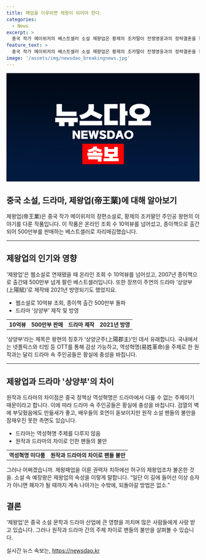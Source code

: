```yaml
---
title: 패업을 이루려면 제왕이 되어야 한다.
categories:
  - News
excerpt: >
  중국 작가 메이위저의 베스트셀러 소설 제왕업은 황제의 조카딸이 전쟁영웅과의 정략결혼을 통해 황좌 다툼의 소용돌이에 휩싸이는 이야기를 담고 있다. 소설은 온라인 조회 수 10억뷰를 돌파하며 인기를 끌었고, 2007년 종이책으로 출간되어 500만부 이상을 판매하였다. 또한 이 소설을 바탕으로 한 드라마 역시 제작되어 화제가 되었는데, 이는 중국 정책상의 이유로 역성혁명을 다루지 않았다. 이러한 성공에도 불구하고, 원작 소설의 팬들은 드라마의 변경에 불만을 표현하고 있다. 
feature_text: >
  중국 작가 메이위저의 베스트셀러 소설 제왕업은 황제의 조카딸이 전쟁영웅과의 정략결혼을 통해 황좌 다툼의 소용돌이에 휩싸이는 이야기를 담고 있다. 소설은 온라인 조회 수 10억뷰를 돌파하며 인기를 끌었고, 2007년 종이책으로 출간되어 500만부 이상을 판매하였다. 또한 이 소설을 바탕으로 한 드라마 역시 제작되어 화제가 되었는데, 이는 중국 정책상의 이유로 역성혁명을 다루지 않았다. 이러한 성공에도 불구하고, 원작 소설의 팬들은 드라마의 변경에 불만을 표현하고 있다. 
image: '/assets/img/newsdao_breakingnews.jpg'
---
```


<p><img src="/assets/img/newsdao_breakingnews.jpg" alt="firstkoreanews 속보" /></p>

<h2>중국 소설, 드라마, 제왕업(帝王業)에 대해 알아보기</h2>

<p data-ke-size="size16">제왕업(帝王業)은 중국 작가 메이위저의 장편소설로, 황제의 조카딸인 주인공 왕현의 이야기를 다룬 작품입니다. 이 작품은 온라인 조회 수 10억뷰를 넘어섰고, 종이책으로 출간되어 500만부를 판매하는 베스트셀러로 자리매김했습니다.</p>

<hr>

<h2 data-ke-size="size26">제왕업의 인기와 영향</h2>

<p data-ke-size="size16">‘제왕업’은 웹소설로 연재됐을 때 온라인 조회 수 10억뷰를 넘어섰고, 2007년 종이책으로 출간돼 500만부 넘게 팔린 베스트셀러입니다. 또한 장쯔이 주연의 드라마 ‘상양부(上陽賦)’로 제작돼 2021년 방영되기도 했었지요.</p>

<ul>
  <li>웹소설로 10억뷰 조회, 종이책 출간 500만부 돌파</li>
  <li>드라마 ‘상양부’ 제작 및 방영</li>
</ul>

<table>
  <tr>
    <td style="text-align: center; height: 17px;"><b>10억뷰</b></td>
    <td style="text-align: center; height: 17px;"><b>500만부 판매</b></td>
    <td style="text-align: center; height: 17px;"><b>드라마 제작</b></td>
    <td style="text-align: center; height: 17px;"><b>2021년 방영</b></td>
  </tr>
</table>

<p data-ke-size="size16">‘상양부’라는 제목은 왕현의 칭호가 ‘상양군주(上陽郡主)’인 데서 유래합니다. 국내에서는 넷플릭스와 티빙 등 OTT를 통해 감상 가능하고, 역성혁명(易姓革命)을 주제로 한 원작과는 달리 드라마 속 주인공들은 황실에 충성을 바칩니다.</p>

<hr>

<h2 data-ke-size="size26">제왕업과 드라마 '상양부'의 차이</h2>

<p data-ke-size="size16">원작과 드라마의 차이점은 중국 정책상 역성혁명은 드라마에서 다룰 수 없는 주제이기 때문이라고 합니다. 이에 따라 드라마 속 주인공들은 황실에 충성을 바칩니다. 검열의 벽에 부딪혔음에도 만듦새가 좋고, 배우들의 호연이 돋보이지만 원작 소설 팬들의 불만을 잠재우진 못한 측면도 있습니다.</p>

<ul>
  <li>드라마는 역성혁명 주제를 다루지 않음</li>
  <li>원작과 드라마의 차이로 인한 팬들의 불만</li>
</ul>

<table>
  <tr>
    <td style="text-align: center; height: 17px;"><b>역성혁명 미다룸</b></td>
    <td style="text-align: center; height: 17px;"><b>원작과 드라마의 차이로 팬들 불만</b></td>
  </tr>
</table>

<p data-ke-size="size16">그러나 어쩌겠습니까. 제왕패업을 이룬 권력자 치하에선 허구의 제왕업조차 불온한 것을. 소설 속 예장왕은 제왕업의 속성을 이렇게 말합니다. “일단 이 길에 들어선 이상 승자가 아니면 패자가 될 때까지 계속 나아가는 수밖에, 되돌아갈 방법은 없소.”</p>

<h2 data-ke-size="size26">결론</h2>

<p data-ke-size="size16">‘제왕업’은 중국 소설 문학과 드라마 산업에 큰 영향을 끼치며 많은 사람들에게 사랑 받고 있습니다. 그러나 원작과 드라마 간의 주제 차이로 팬들의 불만을 살펴볼 수 있습니다.</p>
실시간 뉴스 속보는, <a href="https://newsdao.kr" rel="dofollow">https://newsdao.kr</a>


